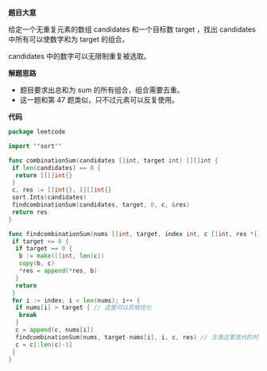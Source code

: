 **题目大意**

给定一个无重复元素的数组 candidates 和一个目标数 target ，找出 candidates 中所有可以使数字和为 target 的组合。

candidates 中的数字可以无限制重复被选取。

**解题思路**

- 题目要求出总和为 sum 的所有组合，组合需要去重。
- 这一题和第 47 题类似，只不过元素可以反复使用。

**代码** 

```go
package leetcode

import ""sort""

func combinationSum(candidates []int, target int) [][]int {
 if len(candidates) == 0 {
  return [][]int{}
 }
 c, res := []int{}, [][]int{}
 sort.Ints(candidates)
 findcombinationSum(candidates, target, 0, c, &res)
 return res
}

func findcombinationSum(nums []int, target, index int, c []int, res *[][]int) {
 if target <= 0 {
  if target == 0 {
   b := make([]int, len(c))
   copy(b, c)
   *res = append(*res, b)
  }
  return
 }
 for i := index; i < len(nums); i++ {
  if nums[i] > target { // 这里可以剪枝优化
   break
  }
  c = append(c, nums[i])
  findcombinationSum(nums, target-nums[i], i, c, res) // 注意这里迭代的时候 index 依旧不变，因为一个元素可以取多次
  c = c[:len(c)-1]
 }
}
```